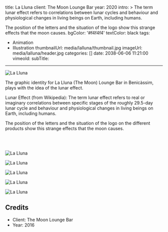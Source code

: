 title: La Lluna
client: The Moon Lounge Bar
year: 2020
intro: >
  The term lunar effect refers to correlations between lunar cycles and
  behaviour and physiological changes in living beings on Earth, including
  humans.

  The position of the letters and the situation of the logo show this strange
  effects that the moon causes.
bgColor: '#f4f4f4'
textColor: black
tags:
  - Animation
  - Illustration
thumbnailUrl: media/lalluna/thumbnail.jpg
imageUrl: media/lalluna/header.jpg
categories: []
date: 2038-06-06 11:21:00
vimeoId:
subTitle:
---

<div class="gallery gallery-1">

![La Lluna](/demo/media/lalluna/hodomarie-la-lluna-graphic-identity-09.jpg)

</div>

The graphic identity for La Lluna (The Moon) Lounge Bar in Benicàssim, plays with the idea of the lunar effect.

Lunar Effect (from Wikipedia):
The term lunar effect refers to real or imaginary correlations between specific stages of the roughly 29.5-day lunar cycle and behaviour and physiological changes in living beings on Earth, including humans.

The position of the letters and the situation of the logo on the different products show this strange effects that the moon causes.

<br><br>

<div class="gallery gallery-1">

![La Lluna](/demo/media/lalluna/hodomarie-la-lluna-graphic-identity-04.png)

</div>

<div class="gallery gallery-2">

![La Lluna](/demo/media/lalluna/hodomarie-la-lluna-graphic-identity-08.jpg)

![La Lluna](/demo/media/lalluna/hodomarie-la-lluna-graphic-identity-11.jpg)

</div>

<div class="gallery gallery-1">

![La Lluna](/demo/media/lalluna/hodomarie-la-lluna-graphic-identity-12.jpg)

</div>

<div class="gallery gallery-1">

![La Lluna](/demo/media/lalluna/hodomarie-la-lluna-graphic-identity-13.jpg)

</div>

## Credits

* Client: The Moon Lounge Bar
* Year: 2016

